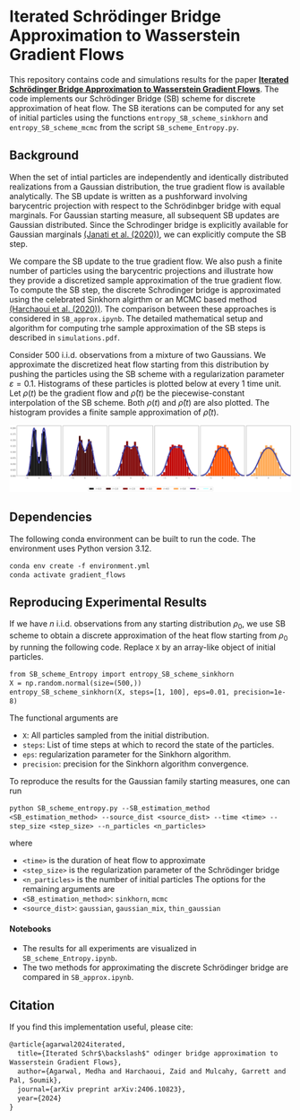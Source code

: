 # Iterated Schrödinger Bridge Approximation to Wasserstein Gradient Flows


This repository contains code and simulations results for the paper [**Iterated Schrödinger Bridge Approximation to Wasserstein Gradient Flows**](https://arxiv.org/abs/2406.10823). The code implements our Schrödinger Bridge (SB) scheme for discrete approximation of heat flow. The SB iterations can be computed for any set of initial particles using the functions `entropy_SB_scheme_sinkhorn` and `entropy_SB_scheme_mcmc` from the script `SB_scheme_Entropy.py`.



## Background

When the set of intial particles are independently and identically distributed realizations from a Gaussian distribution, the true gradient flow is available analytically. The SB update is written as a pushforward involving barycentric projection with respect to the Schrödinbger bridge with equal marginals. For Gaussian starting measure, all subsequent SB updates are Gaussian distributed. Since the Schrodinger bridge is explicitly available for Gaussian marginals [(Janati et al. (2020))](https://proceedings.neurips.cc/paper/2020/hash/766e428d1e232bbdd58664b41346196c-Abstract.html), we can explicitly compute the SB step. 

We compare the SB update to the true gradient flow. We also push a finite number of particles using the barycentric projections and illustrate how they provide a discretized sample approximation of the true gradient flow. To compute the SB step, the discrete Schrodinger bridge is approximated using the celebrated Sinkhorn algirthm or an MCMC based method [(Harchaoui et al. (2020))](https://projecteuclid.org/journals/bernoulli/volume-30/issue-3/Asymptotics-of-discrete-Schr%c3%b6dinger-bridges-via-chaos-decomposition/10.3150/23-BEJ1659.full). The comparison between these approaches is considered in `SB_approx.ipynb`. The detailed mathematical setup and algorithm for computing trhe sample approximation of the SB steps is described in `simulations.pdf`.

Consider $500$ i.i.d. observations from a mixture of two Gaussians. We approximate the discretized heat flow starting from this distribution by pushing the particles using the SB scheme with a regularization parameter $\varepsilon = 0.1$. Histograms of these particles is plotted below at every 1 time unit. Let $\rho(t)$ be the gradient flow and $\hat \rho(t)$ be the piecewise-constant interpolation of the SB scheme. Both $\rho(t)$ and $\hat \rho(t)$ are also plotted. The histogram provides a finite sample approximation of $\hat \rho(t)$.

![Local Image](./results/sinkhorn/gaussian_mix/forward/eps0.1_time5.png)


## Dependencies

The following conda environment can be built to run the code. The environment uses Python version 3.12.
```
conda env create -f environment.yml
conda activate gradient_flows
```

## Reproducing Experimental Results

If we have $n$ i.i.d. observations from any starting distribution $\rho_0$, we use SB scheme to obtain a discrete approximation of the heat flow starting from $\rho_0$ by running the following code. Replace `X` by an array-like object of initial particles.

```
from SB_scheme_Entropy import entropy_SB_scheme_sinkhorn
X = np.random.normal(size=(500,))
entropy_SB_scheme_sinkhorn(X, steps=[1, 100], eps=0.01, precision=1e-8)
```
The functional arguments are
- `X`: All particles sampled from the initial distribution.
- `steps`: List of time steps at which to record the state of the particles.
- `eps`: regularization parameter for the Sinkhorn algorithm.
- `precision`: precision for the Sinkhorn algorithm convergence.

To reproduce the results for the Gaussian family starting measures, one can run

```
python SB_scheme_entropy.py --SB_estimation_method <SB_estimation_method> --source_dist <source_dist> --time <time> --step_size <step_size> --n_particles <n_particles>
```
where 
- `<time>` is the duration of heat flow to approximate
- `<step_size>` is the regularization parameter of the Schrödinger bridge
- `<n_particles>` is the number of initial particles
The options for the remaining arguments are
- `<SB_estimation_method>`: `sinkhorn`, `mcmc`
- `<source_dist>`: `gaussian`, `gaussian_mix`, `thin_gaussian`

#### Notebooks

- The results for all experiments are visualized in `SB_scheme_Entropy.ipynb`.
- The two methods for approximating the discrete Schrödinger bridge are compared in `SB_approx.ipynb`.

## Citation

If you find this implementation useful, please cite:

```
@article{agarwal2024iterated,
  title={Iterated Schr$\backslash$" odinger bridge approximation to Wasserstein Gradient Flows},
  author={Agarwal, Medha and Harchaoui, Zaid and Mulcahy, Garrett and Pal, Soumik},
  journal={arXiv preprint arXiv:2406.10823},
  year={2024}
}
```


